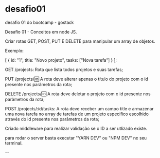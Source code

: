 # desafio01
desafio 01 do bootcamp - gostack

Desafio 01 - Conceitos em node JS.

Criar rotas GET, POST, PUT E DELETE para manipular um array de objetos.

Exemplo:

[
  {
    id: "1",
    title: "Novo projeto",
    tasks: ["Nova tarefa"]
  }
];

GET /projects: Rota que lista todos projetos e suas tarefas;

PUT /projects/:id: A rota deve alterar apenas o título do projeto com o id presente nos parâmetros da rota;

DELETE /projects/:id: A rota deve deletar o projeto com o id presente nos parâmetros da rota;

POST /projects/:id/tasks: A rota deve receber um campo title e armazenar uma nova tarefa no array de tarefas de um projeto específico escolhido através do id presente nos parâmetros da rota;

Criado middleware para realizar validação se o ID a ser utlizado existe.

para rodar o server basta executar "YARN DEV" ou "NPM DEV" no seu terminal.

--
